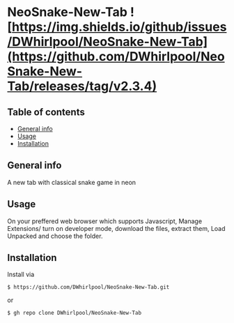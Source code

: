 # NeoSnake-New-Tab ![https://img.shields.io/github/issues/DWhirlpool/NeoSnake-New-Tab](https://github.com/DWhirlpool/NeoSnake-New-Tab/releases/tag/v2.3.4)
## Table of contents
* [General info](#general-info)
* [Usage](#Usage)
* [Installation](#Installation)
## General info
A new tab with classical snake game in neon
## Usage
On your preffered web browser which supports Javascript, Manage Extensions/ turn on developer mode, download the files, extract them, Load Unpacked and choose the folder.
## Installation
Install via
```
$ https://github.com/DWhirlpool/NeoSnake-New-Tab.git
```
or
```
$ gh repo clone DWhirlpool/NeoSnake-New-Tab
```
